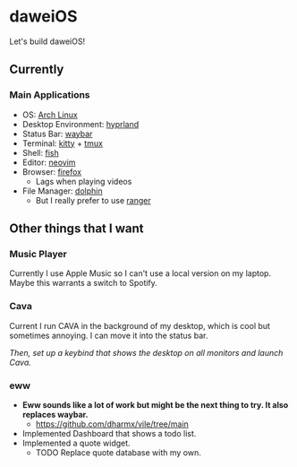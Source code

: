 # daweiOS

Let's build daweiOS!

## Currently

### Main Applications

- OS: [Arch Linux](https://archlinux.org/)
- Desktop Environment: [hyprland](https://hyprland.org/)
- Status Bar: [waybar]()
- Terminal: [kitty](https://sw.kovidgoyal.net/kitty/) + [tmux](https://github.com/tmux/tmux/wiki)
- Shell: [fish](https://fishshell.com/)
- Editor: [neovim](https://neovim.io/)
- Browser: [firefox](https://www.mozilla.org/en-US/firefox/new/)
  - Lags when playing videos
- File Manager: [dolphin](https://apps.kde.org/dolphin/)
  - But I really prefer to use [ranger](https://github.com/ranger/ranger)

## Other things that I want

### Music Player

Currently I use Apple Music so I can't use a local version on my laptop.
Maybe this warrants a switch to Spotify.

### Cava

Current I run CAVA in the background of my desktop, which is cool but sometimes annoying.
I can move it into the status bar.

_Then, set up a keybind that shows the desktop on all monitors and launch Cava._

### eww

- **Eww sounds like a lot of work but might be the next thing to try. It also replaces waybar.**
    - https://github.com/dharmx/vile/tree/main
- Implemented Dashboard that shows a todo list.
- Implemented a quote widget.
    - TODO Replace quote database with my own.
